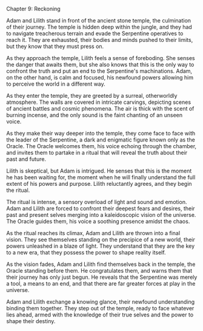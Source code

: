 Chapter 9: Reckoning

Adam and Lilith stand in front of the ancient stone temple, the culmination of their journey. The temple is hidden deep within the jungle, and they had to navigate treacherous terrain and evade the Serpentine operatives to reach it. They are exhausted, their bodies and minds pushed to their limits, but they know that they must press on.

As they approach the temple, Lilith feels a sense of foreboding. She senses the danger that awaits them, but she also knows that this is the only way to confront the truth and put an end to the Serpentine's machinations. Adam, on the other hand, is calm and focused, his newfound powers allowing him to perceive the world in a different way.

As they enter the temple, they are greeted by a surreal, otherworldly atmosphere. The walls are covered in intricate carvings, depicting scenes of ancient battles and cosmic phenomena. The air is thick with the scent of burning incense, and the only sound is the faint chanting of an unseen voice.

As they make their way deeper into the temple, they come face to face with the leader of the Serpentine, a dark and enigmatic figure known only as the Oracle. The Oracle welcomes them, his voice echoing through the chamber, and invites them to partake in a ritual that will reveal the truth about their past and future.

Lilith is skeptical, but Adam is intrigued. He senses that this is the moment he has been waiting for, the moment when he will finally understand the full extent of his powers and purpose. Lilith reluctantly agrees, and they begin the ritual.

The ritual is intense, a sensory overload of light and sound and emotion. Adam and Lilith are forced to confront their deepest fears and desires, their past and present selves merging into a kaleidoscopic vision of the universe. The Oracle guides them, his voice a soothing presence amidst the chaos.

As the ritual reaches its climax, Adam and Lilith are thrown into a final vision. They see themselves standing on the precipice of a new world, their powers unleashed in a blaze of light. They understand that they are the key to a new era, that they possess the power to shape reality itself.

As the vision fades, Adam and Lilith find themselves back in the temple, the Oracle standing before them. He congratulates them, and warns them that their journey has only just begun. He reveals that the Serpentine was merely a tool, a means to an end, and that there are far greater forces at play in the universe.

Adam and Lilith exchange a knowing glance, their newfound understanding binding them together. They step out of the temple, ready to face whatever lies ahead, armed with the knowledge of their true selves and the power to shape their destiny.